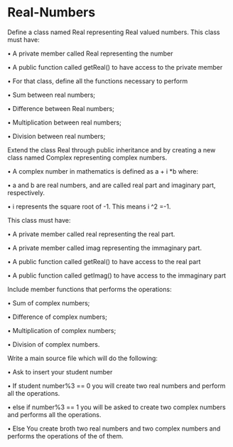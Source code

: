 # Real-Numbers
Define a class named Real representing Real valued numbers.
This class must have:

• A private member called Real representing the number

• A public function called getReal() to have access to the private member

• For that class, define all the functions necessary to perform

• Sum between real numbers;

• Difference between Real numbers;

• Multiplication between real numbers;

• Division between real numbers;

Extend the class Real through public inheritance and by creating a new
class named Complex representing complex numbers.

• A complex number in mathematics is defined as a + i *b where:

• a and b are real numbers, and are called real part and imaginary part, respectively.

• i represents the square root of -1. This means i ^2 =-1.

This class must have:

• A private member called real representing the real part.

• A private member called imag representing the immaginary part.

• A public function called getReal() to have access to the real part

• A public function called getImag() to have access to the immaginary part

Include member functions that performs the operations: 

• Sum of complex numbers;

• Difference of complex numbers;

• Multiplication of complex numbers;

• Division of complex numbers.

Write a main source file which will do the following:

• Ask to insert your student number

• If student number%3 == 0 you will create two real numbers and perform all the operations.

• else if number%3 == 1 you will be asked to create two complex numbers and performs all the operations.

• Else You create broth two real numbers and two complex numbers and performs the operations of the of them.

